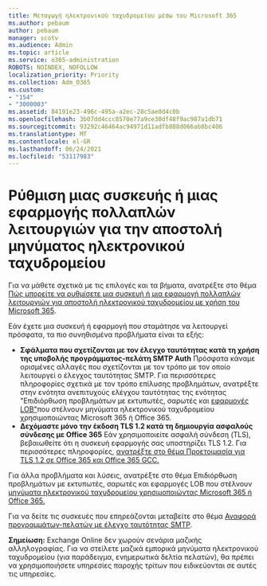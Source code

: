 ```yaml
---
title: Μεταγωγή ηλεκτρονικού ταχυδρομείου μέσω του Microsoft 365
ms.author: pebaum
author: pebaum
manager: scotv
ms.audience: Admin
ms.topic: article
ms.service: o365-administration
ROBOTS: NOINDEX, NOFOLLOW
localization_priority: Priority
ms.collection: Adm_O365
ms.custom:
- "154"
- "3000003"
ms.assetid: 84191e23-496c-495a-a2ec-28c5ae0d4c0b
ms.openlocfilehash: 3b07dd4ccc8570e77a9ce30df48f9ac987a1db71
ms.sourcegitcommit: 93292c46464ac94971d11adfb808d066ab8bc406
ms.translationtype: MT
ms.contentlocale: el-GR
ms.lasthandoff: 06/24/2021
ms.locfileid: "53117983"
---
```

# <a name="set-up-a-multifunction-device-or-application-to-send-email"></a>Ρύθμιση μιας συσκευής ή μιας εφαρμογής πολλαπλών λειτουργιών για την αποστολή μηνύματος ηλεκτρονικού ταχυδρομείου

Για να μάθετε σχετικά με τις επιλογές και τα βήματα, ανατρέξτε στο θέμα [Πώς μπορείτε να ρυθμίσετε μια συσκευή ή μια εφαρμογή πολλαπλών λειτουργιών για αποστολή ηλεκτρονικού ταχυδρομείου με χρήση του Microsoft 365](/Exchange/mail-flow-best-practices/how-to-set-up-a-multifunction-device-or-application-to-send-email-using-microsoft-365-or-office-365).
  
Εάν έχετε μια συσκευή ή εφαρμογή που σταμάτησε να λειτουργεί πρόσφατα, τα πιο συνηθισμένα προβλήματα είναι τα εξής:

- **Σφάλματα που σχετίζονται με τον έλεγχο ταυτότητας κατά τη χρήση της υποβολής προγράμματος-πελάτη SMTP Auth** Πρόσφατα κάναμε ορισμένες αλλαγές που σχετίζονται με τον τρόπο με τον οποίο λειτουργεί ο έλεγχος ταυτότητας SMTP. Για περισσότερες πληροφορίες σχετικά με τον τρόπο επίλυσης προβλημάτων, ανατρέξτε στην ενότητα ανεπιτυχούς ελέγχου ταυτότητας της ενότητας "Επιδιόρθωση προβλημάτων με εκτυπωτές, σαρωτές και [εφαρμογές LOB"](/Exchange/mail-flow-best-practices/fix-issues-with-printers-scanners-and-lob-applications-that-send-email-using-off#error-authentication-unsuccessful)που στέλνουν μηνύματα ηλεκτρονικού ταχυδρομείου χρησιμοποιώντας Microsoft 365 ή Office 365.
- **Δεχόμαστε μόνο την έκδοση TLS 1.2 κατά τη δημιουργία ασφαλούς σύνδεσης με Office 365** Εάν χρησιμοποιείτε ασφαλή σύνδεση (TLS), βεβαιωθείτε ότι η συσκευή εφαρμογής σας υποστηρίζει TLS 1.2. Για περισσότερες πληροφορίες, [ανατρέξτε στο θέμα Προετοιμασία για TLS 1.2 σε Office 365 και Office 365 GCC.](/microsoft-365/compliance/prepare-tls-1.2-in-office-365)
 
Για άλλα προβλήματα και λύσεις, ανατρέξτε στο θέμα Επιδιόρθωση προβλημάτων με εκτυπωτές, σαρωτές και εφαρμογές LOB που στέλνουν [μηνύματα ηλεκτρονικού ταχυδρομείου χρησιμοποιώντας Microsoft 365 ή Office 365.](/Exchange/mail-flow-best-practices/fix-issues-with-printers-scanners-and-lob-applications-that-send-email-using-off)

Για να δείτε τις συσκευές που επηρεάζονται μεταβείτε στο θέμα [Αναφορά προγραμμάτων-πελατών με έλεγχο ταυτότητας SMTP](https://protection.office.com/mailflow/dashboard).

**Σημείωση:** Exchange Online δεν χωρούν σενάρια μαζικής αλληλογραφίας. Για να στείλετε μαζικά εμπορικά μηνύματα ηλεκτρονικού ταχυδρομείου (για παράδειγμα, ενημερωτικά δελτία πελατών), θα πρέπει να χρησιμοποιήσετε υπηρεσίες παροχής τρίτων που ειδικεύονται σε αυτές τις υπηρεσίες.
